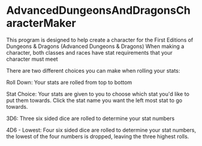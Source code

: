 # AdvancedDungeonsAndDragonsCharacterMaker

This program is designed to help create a character for the First Editions of Dungeons & Dragons (Advanced Dungeons & Dragons)
When making a character, both classes and races have stat requirements that your character must meet

There are two different choices you can make when rolling your stats:

  Roll Down: Your stats are rolled from top to bottom
  
  Stat Choice: Your stats are given to you to choose which stat you'd like to put them towards. Click the stat name you want the left most stat to go towards.
  
  
  
  3D6: Three six sided dice are rolled to determine your stat numbers
  
  4D6 - Lowest: Four six sided dice are rolled to determine your stat numbers, the lowest of the four numbers is dropped, leaving the three highest rolls.
